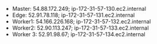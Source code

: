 * Master: 54.88.172.249; ip-172-31-57-130.ec2.internal
* Edge: 52.91.78.118; ip-172-31-57-131.ec2.internal
* Worker1: 54.166.226.168; ip-172-31-57-132.ec2.internal
* Worker2: 52.90.113.247; ip-172-31-57-133.ec2.internal
* Worker 3: 52.91.98.67; ip-172-31-57-134.ec2.internal